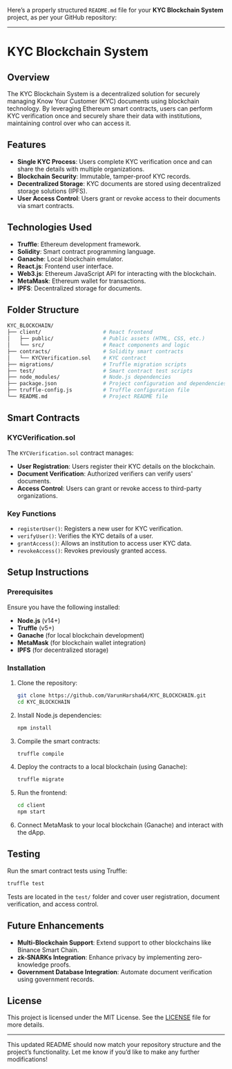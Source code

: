 Here’s a properly structured `README.md` file for your **KYC Blockchain System** project, as per your GitHub repository:

---

# KYC Blockchain System

## Overview
The KYC Blockchain System is a decentralized solution for securely managing Know Your Customer (KYC) documents using blockchain technology. By leveraging Ethereum smart contracts, users can perform KYC verification once and securely share their data with institutions, maintaining control over who can access it.

## Features
- **Single KYC Process**: Users complete KYC verification once and can share the details with multiple organizations.
- **Blockchain Security**: Immutable, tamper-proof KYC records.
- **Decentralized Storage**: KYC documents are stored using decentralized storage solutions (IPFS).
- **User Access Control**: Users grant or revoke access to their documents via smart contracts.

## Technologies Used
- **Truffle**: Ethereum development framework.
- **Solidity**: Smart contract programming language.
- **Ganache**: Local blockchain emulator.
- **React.js**: Frontend user interface.
- **Web3.js**: Ethereum JavaScript API for interacting with the blockchain.
- **MetaMask**: Ethereum wallet for transactions.
- **IPFS**: Decentralized storage for documents.

## Folder Structure
```bash
KYC_BLOCKCHAIN/
├── client/                    # React frontend
│   ├── public/                # Public assets (HTML, CSS, etc.)
│   └── src/                   # React components and logic
├── contracts/                 # Solidity smart contracts
│   └── KYCVerification.sol    # KYC contract
├── migrations/                # Truffle migration scripts
├── test/                      # Smart contract test scripts
├── node_modules/              # Node.js dependencies
├── package.json               # Project configuration and dependencies
├── truffle-config.js          # Truffle configuration file
└── README.md                  # Project README file
```

## Smart Contracts

### KYCVerification.sol
The `KYCVerification.sol` contract manages:
- **User Registration**: Users register their KYC details on the blockchain.
- **Document Verification**: Authorized verifiers can verify users' documents.
- **Access Control**: Users can grant or revoke access to third-party organizations.

### Key Functions
- `registerUser()`: Registers a new user for KYC verification.
- `verifyUser()`: Verifies the KYC details of a user.
- `grantAccess()`: Allows an institution to access user KYC data.
- `revokeAccess()`: Revokes previously granted access.

## Setup Instructions

### Prerequisites
Ensure you have the following installed:
- **Node.js** (v14+)
- **Truffle** (v5+)
- **Ganache** (for local blockchain development)
- **MetaMask** (for blockchain wallet integration)
- **IPFS** (for decentralized storage)

### Installation

1. Clone the repository:
   ```bash
   git clone https://github.com/VarunHarsha64/KYC_BLOCKCHAIN.git
   cd KYC_BLOCKCHAIN
   ```

2. Install Node.js dependencies:
   ```bash
   npm install
   ```

3. Compile the smart contracts:
   ```bash
   truffle compile
   ```

4. Deploy the contracts to a local blockchain (using Ganache):
   ```bash
   truffle migrate
   ```

5. Run the frontend:
   ```bash
   cd client
   npm start
   ```

6. Connect MetaMask to your local blockchain (Ganache) and interact with the dApp.

## Testing
Run the smart contract tests using Truffle:
```bash
truffle test
```

Tests are located in the `test/` folder and cover user registration, document verification, and access control.

## Future Enhancements
- **Multi-Blockchain Support**: Extend support to other blockchains like Binance Smart Chain.
- **zk-SNARKs Integration**: Enhance privacy by implementing zero-knowledge proofs.
- **Government Database Integration**: Automate document verification using government records.

## License
This project is licensed under the MIT License. See the [LICENSE](LICENSE) file for more details.

---

This updated README should now match your repository structure and the project’s functionality. Let me know if you’d like to make any further modifications!
